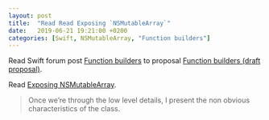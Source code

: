 ```yaml
---
layout: post
title:  "Read Read Exposing `NSMutableArray`"
date:   2019-06-21 19:21:00 +0200
categories: [Swift, NSMutableArray, "Function builders"]
---
```

Read Swift forum post [Function builders](https://forums.swift.org/t/function-builders/25167) to proposal [Function builders (draft proposal)](https://github.com/apple/swift-evolution/blob/9992cf3c11c2d5e0ea20bee98657d93902d5b174/proposals/XXXX-function-builders.md).

Read [Exposing NSMutableArray](https://ciechanow.ski/exposing-nsmutablearray/).

> Once we’re through the low level details, I present the non obvious characteristics of the class.
